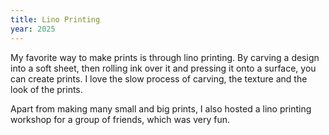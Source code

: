 ```yaml
---
title: Lino Printing
year: 2025
---
```

My favorite way to make prints is through lino printing. By carving a design into a soft sheet, then rolling ink over it and pressing it onto a surface, you can create prints. I love the slow process of carving, the texture and the look of the prints. 

Apart from making many small and big prints, I also hosted a lino printing workshop for a group of friends, which was very fun. 